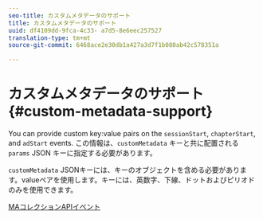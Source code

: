 ```yaml
---
seo-title: カスタムメタデータのサポート
title: カスタムメタデータのサポート
uuid: df4109dd-9fca-4c33- a7d5-8e6eec257527
translation-type: tm+mt
source-git-commit: 6468ace2e30db1a427a3d7f1b080ab42c578351a

---
```



# カスタムメタデータのサポート{#custom-metadata-support}

You can provide custom key:value pairs on the `sessionStart`, `chapterStart`, and `adStart` events. この情報は、`customMetadata` キーと共に配置される `params` JSON キーに指定する必要があります。

`customMetadata` JSONキーには、キーのオブジェクトを含める必要があります。valueペアを使用します。キーには、英数字、下線、ドットおよびピリオドのみを使用できます。

[MAコレクションAPIイベント](../mc-api-ref/mc-api-events-req.md)

